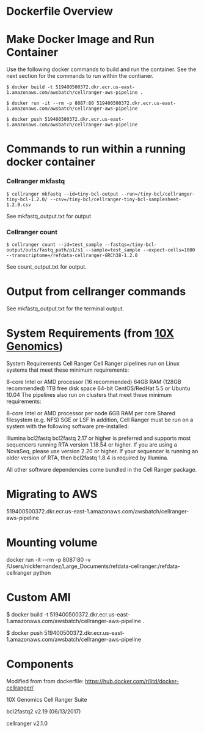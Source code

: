 # Dockerfile Overview


# Make Docker Image and Run Container
  Use the following docker commands to build and run the container. See the next section for the commands to run within the contianer.

  `$ docker build -t 519400500372.dkr.ecr.us-east-1.amazonaws.com/awsbatch/cellranger-aws-pipeline .`

  `$ docker run -it --rm -p 8087:80 519400500372.dkr.ecr.us-east-1.amazonaws.com/awsbatch/cellranger-aws-pipeline`

  `$ docker push 519400500372.dkr.ecr.us-east-1.amazonaws.com/awsbatch/cellranger-aws-pipeline`

# Commands to run within a running docker container

  ### Cellranger mkfastq
  `$ cellranger mkfastq --id=tiny-bcl-output --run=/tiny-bcl/cellranger-tiny-bcl-1.2.0/ --csv=/tiny-bcl/cellranger-tiny-bcl-samplesheet-1.2.0.csv`

  See mkfastq_output.txt for output

  ### Cellranger count
  `$ cellranger count --id=test_sample --fastqs=/tiny-bcl-output/outs/fastq_path/p1/s1 --sample=test_sample --expect-cells=1000 --transcriptome=/refdata-cellranger-GRCh38-1.2.0`

  See count_output.txt for output.

# Output from cellranger commands

See mkfastq_output.txt for the terminal output.

# System Requirements (from [10X Genomics](https://support.10xgenomics.com/single-cell-gene-expression/software/overview/system-requirements))

System Requirements
Cell Ranger
Cell Ranger pipelines run on Linux systems that meet these minimum requirements:

8-core Intel or AMD processor (16 recommended)
64GB RAM (128GB recommended)
1TB free disk space
64-bit CentOS/RedHat 5.5 or Ubuntu 10.04
The pipelines also run on clusters that meet these minimum requirements:

8-core Intel or AMD processor per node
6GB RAM per core
Shared filesystem (e.g. NFS)
SGE or LSF
In addition, Cell Ranger must be run on a system with the following software pre-installed:

Illumina bcl2fastq
bcl2fastq 2.17 or higher is preferred and supports most sequencers running RTA version 1.18.54 or higher. If you are using a NovaSeq, please use version 2.20 or higher. If your sequencer is running an older version of RTA, then bcl2fastq 1.8.4 is required by Illumina.

All other software dependencies come bundled in the Cell Ranger package.

# Migrating to AWS

519400500372.dkr.ecr.us-east-1.amazonaws.com/awsbatch/cellranger-aws-pipeline

# Mounting volume
docker run -it --rm -p 8087:80 -v /Users/nickfernandez/Large_Documents/refdata-cellranger:/refdata-cellranger python


# Custom AMI

  $ docker build -t 519400500372.dkr.ecr.us-east-1.amazonaws.com/awsbatch/cellranger-aws-pipeline .

  $ docker push 519400500372.dkr.ecr.us-east-1.amazonaws.com/awsbatch/cellranger-aws-pipeline


# Components

Modified from from dockerfile: https://hub.docker.com/r/litd/docker-cellranger/

10X Genomics Cell Ranger Suite

bcl2fastq2 v2.19 (06/13/2017)

cellranger v2.1.0